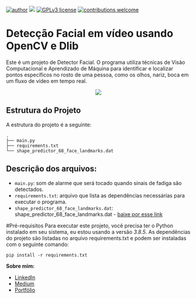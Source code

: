 [![author](https://img.shields.io/badge/author-juliocezar-red.svg)](https://www.linkedin.com/in/j%C3%BAlio-c%C3%A9zar-de-paula-0b64b8226) [![](https://img.shields.io/badge/python-3.7+-blue.svg)](https://www.python.org/downloads/release/python-365/) [![GPLv3 license](https://img.shields.io/badge/License-GPLv3-blue.svg)](http://perso.crans.org/besson/LICENSE.html) [![contributions welcome](https://img.shields.io/badge/contributions-welcome-brightgreen.svg?style=flat)](https://github.com/jcppaula/data_science/issues)

# Detecção Facial em vídeo usando OpenCV e Dlib

Este é um projeto de Detector Facial. O programa utiliza técnicas de Visão Computacional e Aprendizado de Máquina para identificar e localizar pontos específicos no rosto de uma pessoa, como os olhos, nariz, boca em um fluxo de vídeo em tempo real.

<p align="center">
  <img src="deteccao_facial_video.gif" >
</p>

## Estrutura do Projeto

A estrutura do projeto é a seguinte:
```
.
├── main.py
├── requirements.txt
└── shape_predictor_68_face_landmarks.dat
```

## Descrição dos arquivos:

* `main.py`: som de alarme que será tocado quando sinais de fadiga são detectados.
* `requirements.txt`: arquivo que lista as dependências necessárias para executar o programa.
*  `shape_predictor_68_face_landmarks.dat`: shape_predictor_68_face_landmarks.dat - [baixe por esse link](https://github.com/italojs/facial-landmarks-recognition/raw/master/shape_predictor_68_face_landmarks.dat)

#Pré-requisitos
Para executar este projeto, você precisa ter o Python instalado em seu sistema, eu estou usando a versão *3.8.5*. As dependências do projeto são listadas no arquivo requirements.txt e podem ser instaladas com o seguinte comando:

```pip install -r requirements.txt```






**Sobre mim:**
* [LinkedIn](https://www.linkedin.com/in/j%C3%BAlio-c%C3%A9zar-de-paula-0b64b8226/)
* [Medium](https://medium.com/@jcp.paula17)
* [Portfólio](https://github.com/jcppaula/Portfolio)
